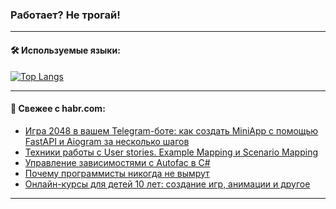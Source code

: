 ### Работает? Не трогай!

---
<!--
#### 🛠️ Technical stack:

![Java](https://img.shields.io/badge/Java-informational?logo=Oracle&style=flat&logoColor=white&color=FF4500)
![Kotlin](https://img.shields.io/badge/Kotlin-informational?logo=Kotlin&style=flat&logoColor=white&color=774D97)
![TS](https://img.shields.io/badge/TypeScript-informational?logo=typeScript&style=flat&logoColor=black&color=017acc)
![Python](https://img.shields.io/badge/Python-informational?logo=Python&style=flat&logoColor=black&color=ffdd54) <br>
![Spring](https://img.shields.io/badge/Spring-informational?logo=Spring&style=flat&logoColor=white&color=6DB33F) 
![SpringBoot](https://img.shields.io/badge/SpringBoot-informational?logo=SpringBoot&style=flat&logoColor=white&color=6DB33F)
![Nest](https://img.shields.io/badge/NestJS-informational?logo=NestJS&style=flat&logoColor=white&color=E0234E) 
![NodeJS](https://img.shields.io/badge/NodeJS-informational?logo=node.js&style=flat&logoColor=white&color=70A760)<br>
![PostgreSQL](https://img.shields.io/badge/PostgreSQL-informational?logo=PostgreSQL&style=flat&logoColor=white&color=DAA520)
![MongoDB](https://img.shields.io/badge/MongoDB-informational?logo=MongoDB&style=flat&logoColor=white&color=870000)
![Apache](https://img.shields.io/badge/Apache-informational?logo=apache&style=flat&logoColor=white&color=f74e28)

___ 
-->

#### 🛠️ Используемые языки:

[![Top Langs](https://github-readme-stats-82jvfl3w3-advtsettinggmailcoms-projects.vercel.app/api/top-langs/?username=zloylis&langs_count=10&hide_title=true&title_color=e6edf3&size_weight=0.5&count_weight=0.5&layout=compact&hide_progress=true&hide_border=true&theme=dracula)](https://github.com/zloylis)

<!---


####  :octocat:&nbsp;&nbsp; Статистика:

![GitHub stats](https://github-readme-stats-u2qms2cxw-advtsettinggmailcoms-projects.vercel.app/api?username=zloylis&show_icons=true&hide_border=true&theme=dracula&title_color=e6edf3&include_all_commits=true&count_private=true&hide_rank=false&hide_title=true&rank_icon=github)
-->
---

#### 💬 Свежее с habr.com:

<!-- BLOG-POST-LIST:START -->
- [Игра 2048 в вашем Telegram-боте: как создать MiniApp с помощью FastAPI и Aiogram за несколько шагов](https://habr.com/ru/companies/amvera/articles/853870/?utm_source=habrahabr&utm_medium=rss&utm_campaign=853870)
- [Техники работы с User stories. Example Mapping и Scenario Mapping](https://habr.com/ru/articles/854134/?utm_source=habrahabr&utm_medium=rss&utm_campaign=854134)
- [Управление зависимостями с Autofac в C#](https://habr.com/ru/companies/otus/articles/852948/?utm_source=habrahabr&utm_medium=rss&utm_campaign=852948)
- [Почему программисты никогда не вымрут](https://habr.com/ru/articles/854164/?utm_source=habrahabr&utm_medium=rss&utm_campaign=854164)
- [Онлайн-курсы для детей 10 лет: создание игр, анимации и другое](https://habr.com/ru/companies/pixel_study/articles/854162/?utm_source=habrahabr&utm_medium=rss&utm_campaign=854162)
<!-- BLOG-POST-LIST:END -->

---
